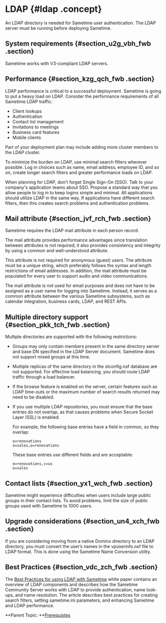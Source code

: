 # LDAP {#ldap .concept}

An LDAP directory is needed for Sametime user authentication. The LDAP server must be running before deploying Sametime.

## System requirements {#section_u2g_vbh_fwb .section}

Sametime works with V3-compliant LDAP servers.

## Performance {#section_kzg_qch_fwb .section}

LDAP performance is critical to a successful deployment. Sametime is going to put a heavy load on LDAP. Consider the performance requirements of all Sametime LDAP traffic:

-   Client lookups
-   Authentication
-   Contact list management
-   Invitations to meetings
-   Business card features
-   Mobile clients

Part of your deployment plan may include adding more cluster members to the LDAP cluster.

To minimize the burden on LDAP, use minimal search filters wherever possible. Log in choices such as name, email address, employee ID, and so on, create longer search filters and greater performance loads on LDAP.

When planning for LDAP, don't forget Single Sign-On \(SSO\). Talk to your company's application teams about SSO. Propose a standard way that you allow people to log in to keep logins simple and minimal. All applications should utilize LDAP in the same way. If applications have different search filters, then this creates search problems and authentication problems.

## Mail attribute {#section_jvf_rch_fwb .section}

Sametime requires the LDAP mail attribute in each person record.

The mail attribute provides performance advantages since translation between attributes is not required; it also provides consistency and integrity by using a common and well-understood attribute.

This attribute is not required for anonymous \(guest\) users. The attribute must be a unique string, which preferably follows the syntax and length restrictions of email addresses. In addition, the mail attribute must be populated for every user to support audio and video communications.

The mail attribute is not used for email purposes and does not have to be assigned as a user name for logging into Sametime. Instead, it serves as a common attribute between the various Sametime subsystems, such as calendar integration, business cards, LDAP, and REST APIs.

## Multiple directory support {#section_pkk_tch_fwb .section}

Multiple directories are supported with the following restrictions:

-   Groups may only contain members present in the same directory server and base DN specified in the LDAP Server document. Sametime does not support mixed groups at this time.
-   Multiple replicas of the same directory in the stconfig.nsf database are not supported. For effective load balancing, you should route LDAP traffic through a load balancer.
-   If the browse feature is enabled on the server, certain features such as LDAP time-outs or the maximum number of search results returned may need to be disabled.
-   If you use multiple LDAP repositories, you must ensure that the base entries do not overlap, as that causes problems when Secure Socket Layer \(SSL\) is enabled.

    For example, the following base entries have a field in common, so they overlap:

    ``` {#codeblock_ufr_3bh_fwb}
    o=renovations
    o=sales,o=renovations
    ```

    These base entries use different fields and are acceptable:

    ``` {#codeblock_bcq_lbh_fwb}
    o=renovations,c=us
    o=sales
    ```


## Contact lists {#section_yx1_wch_fwb .section}

Sametime might experience difficulties when users include large public groups in their contact lists. To avoid problems, limit the size of public groups used with Sametime to 1000 users.

## Upgrade considerations {#section_un4_xch_fwb .section}

If you are considering moving from a native Domino directory to an LDAP directory, you must convert the user’s names in the vpuserinfo.nsf file to LDAP format. This is done using the Sametime Name Conversion utility.

## Best Practices {#section_vdc_zch_fwb .section}

The [Best Practices for using LDAP with Sametime](https://support.hcltechsw.com/csm?id=kb_article&sysparm_article=KB0081763) white paper contains an overview of LDAP components and describes how the Sametime Community Server works with LDAP to provide authentication, name look-ups, and name resolution. The article describes best practices for creating search filters, setting sametime.ini parameters, and enhancing Sametime and LDAP performance.

**Parent Topic:  **[Prerequistes](c_planning_prereqs.md)

